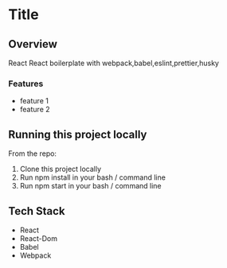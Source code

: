 # Title


## Overview
React React boilerplate with webpack,babel,eslint,prettier,husky


### Features
* feature 1
* feature 2


## Running this project locally

From the repo:

  1. Clone this project locally
  2. Run npm install in your bash / command line
  3. Run npm start in your bash / command line


## Tech Stack

 * React
 * React-Dom
 * Babel 
 * Webpack
